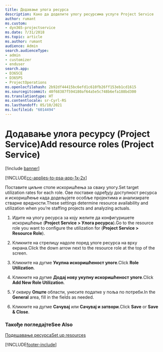 ```yaml
---
title: Додавање улога ресурса
description: Како да доделите улогу ресурсима услуге Project Service
author: rumant
ms.custom:
- dyn365-projectservice
ms.date: 7/31/2018
ms.topic: article
ms.author: rumant
audience: Admin
search.audienceType:
- admin
- customizer
- enduser
search.app:
- D365CE
- D365PS
- ProjectOperations
ms.openlocfilehash: 2b92df44415bc6efd1c610fb26ff153eb1cd1615
ms.sourcegitcommit: 40f68387f594180af64a5e5c748b6efa188bd300
ms.translationtype: HT
ms.contentlocale: sr-Cyrl-RS
ms.lasthandoff: 05/10/2021
ms.locfileid: "6014494"
---
```

# <a name="add-resource-roles-project-service"></a><span data-ttu-id="06a42-103">Додавање улога ресурсу (Project Service)</span><span class="sxs-lookup"><span data-stu-id="06a42-103">Add resource roles (Project Service)</span></span>

[!include [banner](../includes/psa-now-project-operations.md)]

[!INCLUDE[cc-applies-to-psa-app-1x-2x](../includes/cc-applies-to-psa-app-1x-2x.md)]

<span data-ttu-id="06a42-104">Поставите циљне стопе искоришћења за сваку улогу.</span><span class="sxs-lookup"><span data-stu-id="06a42-104">Set target utilization rates for each role.</span></span> <span data-ttu-id="06a42-105">Ове поставке одређују доступност ресурса и искоришћење када додељујете особље пројектима и анализирате стварне вредности.</span><span class="sxs-lookup"><span data-stu-id="06a42-105">These settings determine resource availability and utilization when you’re staffing projects and analyzing actuals.</span></span>  
  
1.  <span data-ttu-id="06a42-106">Идите на улогу ресурса за коју желите да конфигуришете искоришћење (**Project Service > Улога ресурса**).</span><span class="sxs-lookup"><span data-stu-id="06a42-106">Go to the resource role you want to configure the utilization for (**Project Service > Resource Role**).</span></span>  
  
2.  <span data-ttu-id="06a42-107">Кликните на стрелицу надоле поред улоге ресурса на врху екрана.</span><span class="sxs-lookup"><span data-stu-id="06a42-107">Click the down arrow next to the resource role at the top of the screen.</span></span>  
  
3.  <span data-ttu-id="06a42-108">Кликните на дугме **Укупна искоришћеност улоге**.</span><span class="sxs-lookup"><span data-stu-id="06a42-108">Click **Role Utilization**.</span></span>  
  
4.  <span data-ttu-id="06a42-109">Кликните на дугме **Додај нову укупну искоришћеност улоге**.</span><span class="sxs-lookup"><span data-stu-id="06a42-109">Click **Add New Role Utilization**.</span></span>  
  
5.  <span data-ttu-id="06a42-110">У оквиру **Опште** области, унесите податке у поља по потреби.</span><span class="sxs-lookup"><span data-stu-id="06a42-110">In the **General** area, fill in the fields as needed.</span></span>  
  
6.  <span data-ttu-id="06a42-111">Кликните на дугме **Сачувај** или **Сачувај и затвори**.</span><span class="sxs-lookup"><span data-stu-id="06a42-111">Click **Save** or **Save & Close**.</span></span>  
  
### <a name="see-also"></a><span data-ttu-id="06a42-112">Такође погледајте</span><span class="sxs-lookup"><span data-stu-id="06a42-112">See Also</span></span>  
 [<span data-ttu-id="06a42-113">Подешавање ресурса</span><span class="sxs-lookup"><span data-stu-id="06a42-113">Set up resources</span></span>](../psa/set-up-resources.md)


[!INCLUDE[footer-include](../includes/footer-banner.md)]